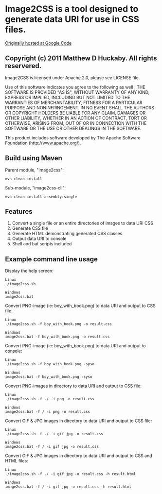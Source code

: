 # Image2CSS is a tool designed to generate data URI for use in CSS files.
[Originally hosted at Google Code](http://code.google.com/p/image2css)


## Copyright (c) 2011 Matthew D Huckaby. All rights reservered.
Image2CSS is licensed under Apache 2.0, please see LICENSE file.

Use of this software indicates you agree to the following as well : 
THE SOFTWARE IS PROVIDED "AS IS", WITHOUT WARRANTY OF ANY KIND, EXPRESS OR
IMPLIED, INCLUDING BUT NOT LIMITED TO THE WARRANTIES OF MERCHANTABILITY,
FITNESS FOR A PARTICULAR PURPOSE AND NONINFRINGEMENT. IN NO EVENT SHALL THE
AUTHORS OR COPYRIGHT HOLDERS BE LIABLE FOR ANY CLAIM, DAMAGES OR OTHER
LIABILITY, WHETHER IN AN ACTION OF CONTRACT, TORT OR OTHERWISE, ARISING FROM,
OUT OF OR IN CONNECTION WITH THE SOFTWARE OR THE USE OR OTHER DEALINGS IN
THE SOFTWARE.

This product includes software developed by The Apache Software Foundation (http://www.apache.org/).


## Build using Maven

Parent module, "image2css":

    mvn clean install

Sub-module, "image2css-cli":

    mvn clean install assembly:single


## Features
1. Convert a single file or an entire directories of images to data URI CSS
2. Generate CSS file
3. Generate HTML demonstrating generated CSS classes
4. Output data URI to console
5. Shell and bat scripts included


## Example command line usage

Display the help screen:

	Linux
	./image2css.sh
	
	Windows
	image2css.bat

Convert PNG-image (ie: boy_with_book.png) to data URI and output to CSS file:

	Linux
	./image2css.sh -f boy_with_book.png -o result.css
	
	Windows
	image2css.bat -f boy_with_book.png -o result.css

Convert PNG-image (ie: boy_with_book.png) to data URI and output to console:

	Linux
	./image2css.sh -f boy_with_book.png -syso
	
	Windows
	image2css.bat -f boy_with_book.png -syso
	
Convert PNG-images in directory to data URI and output to CSS file:

	Linux
	./image2css.sh -f ./ -i png -o result.css
	
	Windows
	image2css.bat -f / -i png -o result.css
	
Convert GIF & JPG images in directory to data URI and output to CSS file:

	Linux
	./image2css.sh -f ./ -i gif jpg -o result.css
	
	Windows
	image2css.bat -f / -i gif jpg -o result.css

Convert GIF & JPG images in directory to data URI and output to CSS and HTML files:
	
	Linux
	./image2css.sh -f ./ -i gif jpg -o result.css -h result.html
	
	Windows
	image2css.bat -f / -i gif jpg -o result.css -h result.html



